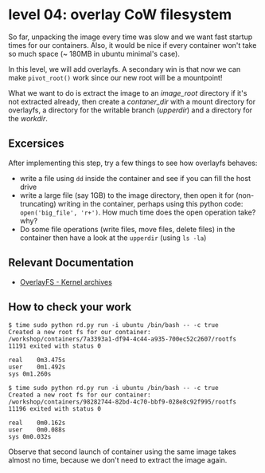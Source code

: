 # level 04: overlay CoW filesystem

So far, unpacking the image every time was slow and we want fast startup times for our containers. Also, it would be nice if every container won't take so much space (~ 180MB in ubuntu minimal's case).

In this level, we will add overlayfs. A secondary win is that now we can make `pivot_root()` work since our new root will be a mountpoint!

What we want to do is extract the image to an *image_root* directory if it's not extracted already, then create a *contaner_dir* with a mount directory for overlayfs, a directory for the writable branch (*upperdir*) and a directory for the *workdir*.

## Excersices

After implementing this step, try a few things to see how overlayfs behaves:
- write a file using `dd` inside the container and see if you can fill the host drive
- write a large file (say 1GB) to the image directory, then open it for (non-truncating) writing in the container, perhaps using this python code: `open('big_file', 'r+')`. How much time does the open operation take? why?
- Do some file operations (write files, move files, delete files) in the container then have a look at the `upperdir` (using `ls -la`)

## Relevant Documentation

- [OverlayFS - Kernel archives](https://www.kernel.org/doc/Documentation/filesystems/overlayfs.txt)

## How to check your work

```
$ time sudo python rd.py run -i ubuntu /bin/bash -- -c true
Created a new root fs for our container: /workshop/containers/7a3393a1-df94-4c44-a935-700ec52c2607/rootfs
11191 exited with status 0

real	0m3.475s
user	0m1.492s
sys	0m1.260s

$ time sudo python rd.py run -i ubuntu /bin/bash -- -c true
Created a new root fs for our container: /workshop/containers/98282744-82bd-4c70-bbf9-028e8c92f995/rootfs
11196 exited with status 0

real	0m0.162s
user	0m0.088s
sys	0m0.032s
```
Observe that second launch of container using the same image takes almost no time, because we don't need to extract the image again.
